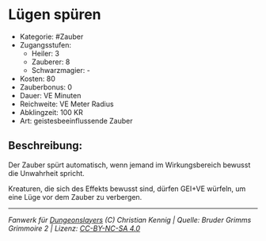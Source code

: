 # Lügen spüren

- Kategorie: #Zauber
- Zugangsstufen:
  - Heiler: 3
  - Zauberer: 8
  - Schwarzmagier: -
- Kosten: 80
- Zauberbonus: 0
- Dauer: VE Minuten
- Reichweite: VE Meter Radius
- Abklingzeit: 100 KR
- Art: geistesbeeinflussende Zauber

## Beschreibung:

Der Zauber spürt automatisch, wenn jemand im Wirkungsbereich bewusst die Unwahrheit spricht.

Kreaturen, die sich des Effekts bewusst sind, dürfen GEI+VE würfeln, um eine Lüge vor dem Zauber zu verbergen.

---

_Fanwerk für [Dungeonslayers](https://www.dungeonslayers.net/) (C) Christian Kennig | Quelle: Bruder Grimms Grimmoire 2 | Lizenz: [CC-BY-NC-SA 4.0](https://creativecommons.org/licenses/by-nc-sa/4.0/deed.de)_
